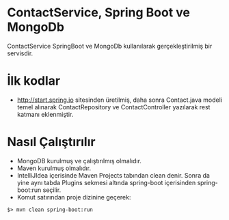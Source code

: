# ContactService, Spring Boot ve MongoDb
ContactService SpringBoot ve MongoDb kullanılarak gerçekleştirilmiş bir servisdir.
# İlk kodlar
- http://start.spring.io sitesinden üretilmiş, daha sonra Contact.java modeli temel alınarak ContactRepository ve ContactController yazılarak rest katmanı eklenmiştir.


# Nasıl Çalıştırılır
- MongoDB kurulmuş ve çalıştırılmış olmalıdır.
- Maven kurulmuş olmalıdır.
- IntelliJIdea içerisinde Maven Projects tabından clean denir. Sonra da yine aynı tabda Plugins sekmesi altında spring-boot içerisinden  spring-boot:run seçilir.
- Komut satırından proje dizinine geçerek:

`$> mvn clean spring-boot:run`


